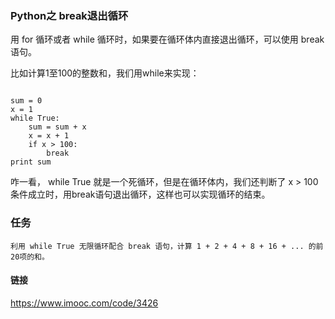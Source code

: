 ### Python之 break退出循环

用 for 循环或者 while 循环时，如果要在循环体内直接退出循环，可以使用 break 语句。

比如计算1至100的整数和，我们用while来实现：

```

sum = 0
x = 1
while True:
    sum = sum + x
    x = x + 1
    if x > 100:
        break
print sum

```

咋一看， while True 就是一个死循环，但是在循环体内，我们还判断了 x > 100 条件成立时，用break语句退出循环，这样也可以实现循环的结束。

### 任务

```
利用 while True 无限循环配合 break 语句，计算 1 + 2 + 4 + 8 + 16 + ... 的前20项的和。

```

#### 链接

https://www.imooc.com/code/3426

